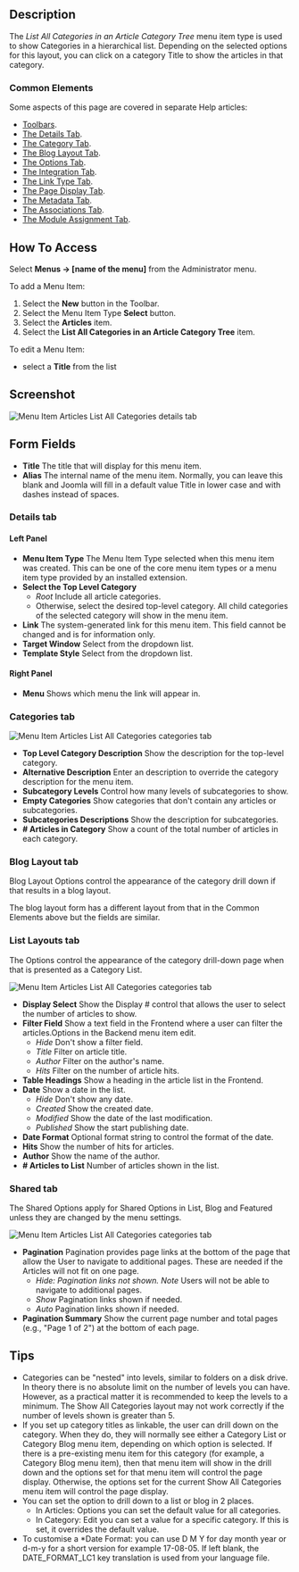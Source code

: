 <!-- Filename: Help4.x:Menu_Item:_List_All_Categories / Display title: List All Categories -->

## Description

The *List All Categories in an Article Category Tree* menu item type is used 
to show Categories in a hierarchical list. Depending on the selected options 
for this layout, you can click on a category Title to show the articles in 
that category.

### Common Elements

Some aspects of this page are covered in separate Help articles:

* [Toolbars](jdocmanual?article=help/common-elements/toolbars).
* [The Details Tab](jdocmanual?article=help/menu-items-common/menu-item-details).
* [The Category Tab](jdocmanual?article=help/menu-items-common/menu-item-category).
* [The Blog Layout Tab](jdocmanual?article=help/menu-items-common/menu-item-blog-layout).
* [The Options Tab](jdocmanual?article=help/menu-items-common/menu-item-article-options).
* [The Integration Tab](jdocmanual?article=help/menu-items-common/menu-item-integration).
* [The Link Type Tab](jdocmanual?article=help/menu-items-common/menu-item-link-type).
* [The Page Display Tab](jdocmanual?article=help/menu-items-common/menu-item-page-display).
* [The Metadata Tab](jdocmanual?article=help/menu-items-common/menu-item-metadata).
* [The Associations Tab](jdocmanual?article=help/common-elements/edit-associations).
* [The Module Assignment Tab](jdocmanual?article=help/menu-items-common/menu-item-module-assignment).

## How To Access

Select **Menus → \[name of the menu\]** from the Administrator menu.

To add a Menu Item:

1.  Select the **New** button in the Toolbar.
2.  Select the Menu Item Type **Select** button.
3.  Select the **Articles** item.
4.  Select the **List All Categories in an Article Category Tree** item.

To edit a Menu Item:

- select a **Title** from the list

## Screenshot

![Menu Item Articles List All Categories details tab](../../../en/images/menu-items/articles-list-all-categories-details-tab.png)

## Form Fields

- **Title** The title that will display for this menu item.
- **Alias** The internal name of the menu item. Normally, you can leave
  this blank and Joomla will fill in a default value Title in lower case
  and with dashes instead of spaces.

### Details tab

#### Left Panel

- **Menu Item Type** The Menu Item Type selected when this menu item
  was created. This can be one of the core menu item types or a menu
  item type provided by an installed extension.
- **Select the Top Level Category**
  - *Root* Include all article categories.
  - Otherwise, select the desired top-level category. All child
    categories of the selected category will show in the menu item.
- **Link** The system-generated link for this menu item. This field
  cannot be changed and is for information only.
- **Target Window** Select from the dropdown list.
- **Template Style** Select from the dropdown list.

#### Right Panel

- **Menu** Shows which menu the link will appear in.

### Categories tab

![Menu Item Articles List All Categories  categories tab](../../../en/images/menu-items/articles-list-all-categories-categories-tab.png)

- **Top Level Category Description** Show the description for the
  top-level category.
- **Alternative Description** Enter an description to override the
  category description for the menu item.
- **Subcategory Levels** Control how many levels of subcategories to
  show.
- **Empty Categories** Show categories that don't contain any articles
  or subcategories.
- **Subcategories Descriptions** Show the description for
  subcategories.
- **\# Articles in Category** Show a count of the total number of
  articles in each category.

### Blog Layout tab

Blog Layout Options control the appearance of the category drill down if
that results in a blog layout.

The blog layout form has a different layout from that in the Common Elements
above but the fields are similar.

### List Layouts tab

The Options control the appearance of the category drill-down page when
that is presented as a Category List.

![Menu Item Articles List All Categories  categories tab](../../../en/images/menu-items/articles-list-all-categories-list-layouts-tab.png)

- **Display Select** Show the Display \# control that allows the user
  to select the number of articles to show.
- **Filter Field** Show a text field in the Frontend where a user can
  filter the articles.Options in the Backend menu item edit.
  - *Hide* Don't show a filter field.
  - *Title* Filter on article title.
  - *Author* Filter on the author's name.
  - *Hits* Filter on the number of article hits.
- **Table Headings** Show a heading in the article list in the
  Frontend.
- **Date** Show a date in the list.
  - *Hide* Don't show any date.
  - *Created* Show the created date.
  - *Modified* Show the date of the last modification.
  - *Published* Show the start publishing date.
- **Date Format** Optional format string to control the format of the
  date.
- **Hits** Show the number of hits for articles.
- **Author** Show the name of the author.
- **\# Articles to List** Number of articles shown in the list.

### Shared tab

The Shared Options apply for Shared Options in List, Blog and Featured
unless they are changed by the menu settings.

![Menu Item Articles List All Categories  categories tab](../../../en/images/menu-items/articles-list-all-categories-shared-tab.png)

- **Pagination** Pagination provides page links at the bottom of the
  page that allow the User to navigate to additional pages. These are
  needed if the Articles will not fit on one page.
  - *Hide: Pagination links not shown. Note* Users will not be able to
    navigate to additional pages.
  - *Show* Pagination links shown if needed.
  - *Auto* Pagination links shown if needed.
- **Pagination Summary** Show the current page number and total pages
  (e.g., "Page 1 of 2") at the bottom of each page.

## Tips

- Categories can be "nested" into levels, similar to folders on a disk
  drive. In theory there is no absolute limit on the number of levels
  you can have. However, as a practical matter it is recommended to keep
  the levels to a minimum. The Show All Categories layout may not work
  correctly if the number of levels shown is greater than 5.
- If you set up category titles as linkable, the user can drill down on
  the category. When they do, they will normally see either a Category
  List or Category Blog menu item, depending on which option is
  selected. If there is a pre-existing menu item for this category (for
  example, a Category Blog menu item), then that menu item will show in
  the drill down and the options set for that menu item will control the
  page display. Otherwise, the options set for the current Show All
  Categories menu item will control the page display.
- You can set the option to drill down to a list or blog in 2 places.
  - In Articles: Options you can set the default value for all categories.
  - In Category: Edit you can set a value for a specific category. If this is 
    set, it overrides the default value.
- To customise a *Date Format: you can use D M Y for day month year or d-m-y
  for a short version for example 17-08-05. If left blank, the DATE_FORMAT_LC1 
  key translation is used from your language file.
